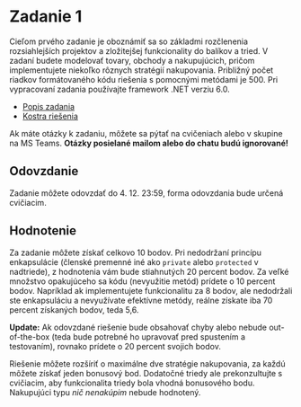 # Zadanie 1

Cieľom prvého zadanie je oboznámiť sa so základmi rozčlenenia rozsiahlejších projektov a zložitejšej funkcionality do balíkov a tried. V zadaní budete modelovať tovary, obchody a nakupujúcich, pričom implementujete niekoľko rôznych stratégií nakupovania. Približný počet riadkov formátovaného kódu riešenia s pomocnými metódami je 500. Pri vypracovaní zadania používajte framework .NET verziu 6.0.

* [Popis zadania](Zadanie1.pdf)
* [Kostra riešenia](Assignment1.zip)

Ak máte otázky k zadaniu, môžete sa pýtať na cvičeniach alebo v skupine na MS Teams. **Otázky posielané mailom alebo do chatu budú ignorované!**

## Odovzdanie

Zadanie môžete odovzdať do 4. 12. 23:59, forma odovzdania bude určená cvičiacim.

## Hodnotenie

Za zadanie môžete získať celkovo 10 bodov. Pri nedodržaní princípu enkapsulácie (členské premenné iné ako `private` alebo `protected` v nadtriede), z hodnotenia vám bude stiahnutých 20 percent bodov. Za veľké množstvo opakujúceho sa kódu (nevyužitie metód) prídete o 10 percent bodov. Napríklad ak implementujete funkcionalitu za 8 bodov, ale nedodržali ste enkapsuláciu a nevyužívate efektívne metódy, reálne získate iba 70 percent získaných bodov, teda 5,6.

**Update:** Ak odovzdané riešenie bude obsahovať chyby alebo nebude out-of-the-box (teda bude potrebné ho upravovať pred spustením a testovaním), rovnako prídete o 20 percent svojich bodov.

Riešenie môžete rozšíriť o maximálne dve stratégie nakupovania, za každú môžete získať jeden bonusový bod. Dodatočné triedy ale prekonzultujte s cvičiacim, aby funkcionalita triedy bola vhodná bonusového bodu. Nakupujúci typu *nič nenakúpim* nebude hodnotený.
